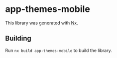 # app-themes-mobile

This library was generated with [Nx](https://nx.dev).

## Building

Run `nx build app-themes-mobile` to build the library.

